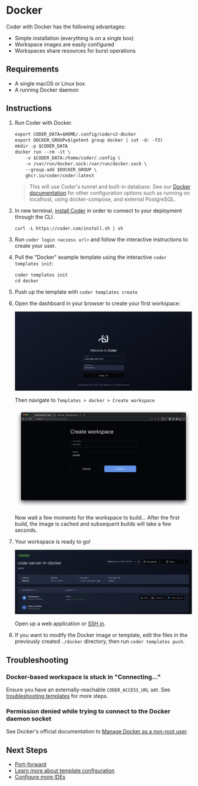 # Docker

Coder with Docker has the following advantages:

- Simple installation (everything is on a single box)
- Workspace images are easily configured
- Workspaces share resources for burst operations

## Requirements

- A single macOS or Linux box
- A running Docker daemon

## Instructions

1. Run Coder with Docker.

    ```shell
    export CODER_DATA=$HOME/.config/coderv2-docker
    export DOCKER_GROUP=$(getent group docker | cut -d: -f3)
    mkdir -p $CODER_DATA
    docker run --rm -it \
        -v $CODER_DATA:/home/coder/.config \
        -v /var/run/docker.sock:/var/run/docker.sock \
        --group-add $DOCKER_GROUP \
        ghcr.io/coder/coder:latest
    ```
    
    > This will use Coder's tunnel and built-in database. See our [Docker documentation](../install/docker.md) for other configuration options such as running on localhost, using docker-compose, and external PostgreSQL.


1.  In new terminal, [install Coder](../install/) in order to connect to your deployment through the CLI.

    ```shell
    curl -L https://coder.com/install.sh | sh
    ```

1.  Run `coder login <access url>` and follow the
    interactive instructions to create your user.

1.  Pull the "Docker" example template using the interactive `coder templates init`:

    ```shell
    coder templates init
    cd docker
    ```

1.  Push up the template with `coder templates create`

1.  Open the dashboard in your browser to create your
    first workspace:

    <img src="../images/quickstart/docker/login.png">

    Then navigate to `Templates > docker > Create workspace`

    <img src="../images/quickstart/docker/create-workspace.png">

    Now wait a few moments for the workspace to build... After the first build,
    the image is cached and subsequent builds will take a few seconds.

1.  Your workspace is ready to go!

    <img src="../images/quickstart/docker/ides.png">

    Open up a web application or [SSH in](../ides.md#ssh-configuration).

1.  If you want to modify the Docker image or template, edit the files in the
    previously created `./docker` directory, then run `coder templates push`.

## Troubleshooting

### Docker-based workspace is stuck in "Connecting..."

Ensure you have an externally-reachable `CODER_ACCESS_URL` set. See [troubleshooting templates](../templates.md#creating-and-troubleshooting-templates) for more steps.

### Permission denied while trying to connect to the Docker daemon socket

See Docker's official documentation to [Manage Docker as a non-root user](https://docs.docker.com/engine/install/linux-postinstall/#manage-docker-as-a-non-root-user).

## Next Steps

- [Port-forward](../networking/port-forwarding.md)
- [Learn more about template configuration](../templates.md)
- [Configure more IDEs](../ides/web-ides.md)
